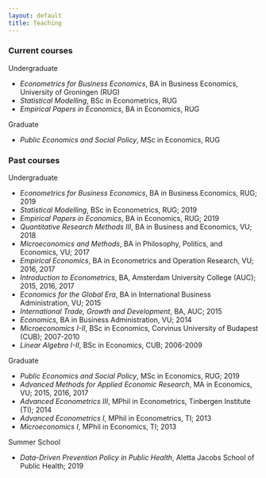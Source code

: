 ```yaml
---
layout: default
title: Teaching
---
```


### **Current courses**
Undergraduate
  * *Econometrics for Business Economics*, BA in Business Economics, University of Groningen (RUG)
  * *Statistical Modelling*, BSc in Econometrics, RUG
  * *Empirical Papers in Economics*, BA in Economics, RUG
 
 Graduate 
  * *Public Economics and Social Policy*, MSc in Economics, RUG
  
### **Past courses**
Undergraduate
  * *Econometrics for Business Economics*, BA in Business Economics, RUG; 2019
  * *Statistical Modelling*, BSc in Econometrics, RUG; 2019
  * *Empirical Papers in Economics*, BA in Economics, RUG; 2019
  * *Quantitative Research Methods III*, BA in Business and Economics, VU; 2018 
  * *Microeconomics and Methods*, BA in Philosophy, Politics, and Economics, VU; 2017
  * *Empirical Economics*, BA in Econometrics and Operation Research, VU; 2016, 2017  
  * *Introduction to Econometrics*, BA, Amsterdam University College (AUC); 2015, 2016, 2017
  * *Economics for the Global Era*, BA in International Business Administration, VU; 2015
  * *International Trade, Growth and Development*, BA, AUC; 2015
  * *Economics*, BA in Business Administration, VU; 2014
  * *Microeconomics I-II*, BSc in Economics, Corvinus University of Budapest (CUB); 2007-2010
  * *Linear Algebra I-II*, BSc in Economics, CUB; 2006-2009
  
Graduate 
  * *Public Economics and Social Policy*, MSc in Economics, RUG; 2019
  * *Advanced Methods for Applied Economic Research*, MA in Economics, VU; 2015, 2016, 2017
  * *Advanced Econometrics III*, MPhil in Econometrics, Tinbergen Institute (TI); 2014
  * *Advanced Econometrics I*, MPhil in Econometrics, TI; 2013
  * *Microeconomics I*, MPhil in Economics, TI; 2013
  
Summer School
  * *Data-Driven Prevention Policy in Public Health*, Aletta Jacobs School of Public Health; 2019
